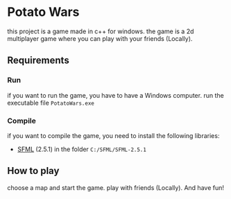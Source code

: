 # Potato Wars #

this project is a game made in c++ for windows.
the game is a 2d multiplayer game where you can play with your friends (Locally).

## Requirements ##

### Run ###

if you want to run the game, you have to have a Windows computer.
run the executable file `PotatoWars.exe`
<!-- todo: add the executable file -->

### Compile ###

if you want to compile the game, you need to install the following libraries:

* [SFML](https://www.sfml-dev.org/) (2.5.1) in the folder `C:/SFML/SFML-2.5.1`

## How to play ##

choose a map and start the game.
play with friends (Locally).
And have fun!